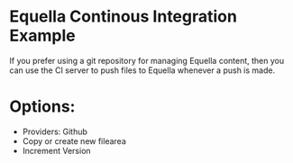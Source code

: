 # Equella Continous Integration Example
If you prefer using a git repository for managing Equella content, then you can use the CI server to push files to Equella whenever a push is made.

# Options:
- Providers: Github
- Copy or create new filearea
- Increment Version
